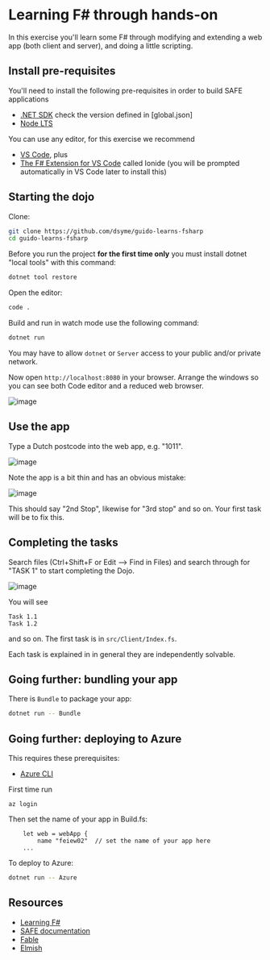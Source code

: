 
# Learning F# through hands-on

In this exercise you'll learn some F# through modifying and extending a web app (both client and server), and doing a little scripting.

## Install pre-requisites

You'll need to install the following pre-requisites in order to build SAFE applications

* [.NET SDK](https://www.microsoft.com/net/download) check the version defined in [global.json]
* [Node LTS](https://nodejs.org/en/download/)

You can use any editor, for this exercise we recommend
* [VS Code](https://code.visualstudio.com/), plus
* [The F# Extension for VS Code](https://ionide.io/) called Ionide (you will be prompted automatically in VS Code later to install this)

## Starting the dojo

Clone:

```bash
git clone https://github.com/dsyme/guido-learns-fsharp
cd guido-learns-fsharp
```

Before you run the project **for the first time only** you must install dotnet "local tools" with this command:

```bash
dotnet tool restore
```

Open the editor:

```bash
code .
```

Build and run in watch mode use the following command:

```bash
dotnet run
```

You may have to allow `dotnet` or `Server` access to your public and/or private network. 

Now open `http://localhost:8080` in your browser. Arrange the windows so you can see both Code editor and a reduced web browser.

![image](https://user-images.githubusercontent.com/7204669/126204865-085a4fcb-b1f0-4d36-88dc-74a6cdd7b32d.png)

## Use the app

Type a Dutch postcode into the web app, e.g. "1011".

![image](https://user-images.githubusercontent.com/7204669/126205728-f796c5c3-8cf8-4bcf-aabf-2665c65fa544.png)

Note the app is a bit thin and has an obvious mistake:

![image](https://user-images.githubusercontent.com/7204669/126205803-a911b1cc-1e5b-4b4e-85df-56d7ea4f6c98.png)

This should say "2nd Stop", likewise for "3rd stop" and so on.  Your first task will be to fix this.

## Completing the tasks


Search files (Ctrl+Shift+F or Edit --> Find in Files) and search through for "TASK 1" to start completing the Dojo.

![image](https://user-images.githubusercontent.com/7204669/126205547-cca1b51b-fc97-4750-96f8-711d6385fdde.png)

You will see

    Task 1.1
    Task 1.2 

and so on. The first task is in `src/Client/Index.fs`.  

Each task is explained in in general they are independently solvable.


## Going further: bundling your app

There is `Bundle` to package your app:

```bash
dotnet run -- Bundle
```
## Going further: deploying to Azure

This requires these prerequisites:
* [Azure CLI](https://docs.microsoft.com/en-us/cli/azure/install-azure-cli) 

First time run

    az login

Then set the name of your app in Build.fs:

```
    let web = webApp {
        name "feiew02"  // set the name of your app here
    ...
```

To deploy to Azure:

```bash
dotnet run -- Azure 
```

## Resources

* [Learning F#](https://dotnet.microsoft.com/learn/fsharp/)
* [SAFE documentation](https://safe-stack.github.io/docs/)
* [Fable](https://fable.io/docs/)
* [Elmish](https://elmish.github.io/elmish/)
